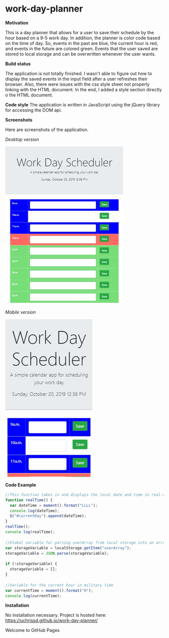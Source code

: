 # work-day-planner

**Motivation**

This is a day planner that allows for a user to save their schedule by the hour based on a 9-5 work day. In addition, the planner is color code based on the time of day. So, events in the past are blue, the current hour is red, and events in the future are colored green. Events that the user saved are stored to local storage and can be overwritten whenever the user wants.

**Build status**

The application is not totally finished. I wasn't able to figure out how to display the saved events in the input field after a user refreshes their browser. Also, there were issues with the css style sheet not properly linking with the HTML document. In the end, I added a style section directly o the HTML document.

**Code style**
The application is written in JavaScript using the jQuery library for accessing the DOM api.

**Screenshots**

Here are screenshots of the application.

_Desktop version_

![Day planner screenshot](assets/images/desktop-screen-shot.jpg)

_Mobile version_

![Day planner screenshot](assets/images/mobile-screen-shot.jpg)

**Code Example**

```javascript
//This function takes in and displays the local date and time in real-time using moment.js
function realTime() {
  var dateTime = moment().format("LLLL");
  console.log(dateTime);
  $("#currentDay").append(dateTime);
}
realTime();
console.log(realTime);

//Global variable for parsing userArray from local storage into an array of accesible objects
var storageVariable = localStorage.getItem("userArray");
storageVariable = JSON.parse(storageVariable);

if (!storageVariable) {
  storageVariable = [];
}

//Variable for the current hour in military time
var currentTime = moment().format("H");
console.log(currentTime);
```

**Installation**

No installation necessary. Project is hosted here: https://uchrissd.github.io/work-day-planner/

Welcome to GitHub Pages
